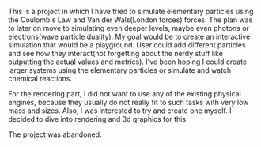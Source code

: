 This is a project in which I have tried to simulate elementary particles using the Coulomb's Law and Van der Wals(London forces) forces. 
The plan was to later on move to simulating even deeper levels, maybe even photons or electrons(wave particle duality).
My goal would be to create an interactive simulation that would be a playground. User could add different particles and see how they interact(not forgetting about the nerdy stuff like outputting the actual values and metrics).
I've been hoping I could create larger systems using the elementary particles or simulate and watch chemical reactions.

For the rendering part, I did not want to use any of the existing physical engines, because they usually do not really fit to such tasks with very low mass and sizes. Also, I was interested to try and create one myself.
I decided to dive into rendering and 3d graphics for this. 



The project was abandoned.

